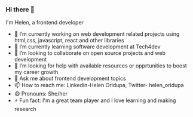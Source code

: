 ### Hi there 👋
I'm Helen, a frontend developer


- 🔭 I’m currently working on web development related projects using html,css, javascript, react and other libraries
- 🌱 I’m currently learning software development at Tech4dev
- 👯 I’m looking to collaborate on open source projects and web development
- 🤔 I’m looking for help with available resources or opprtunities to boost my career growth
- 💬 Ask me about frontend development topics
- 📫 How to reach me: Linkedin-Helen Oridupa, Twitter- helen_oridupa
- 😄 Pronouns: She/her
- ⚡ Fun fact: I'm a great team player and I love learning and making research
